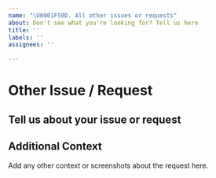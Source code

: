 ```yaml
---
name: "\U0001F50D. All other issues or requests"
about: Don't see what you're looking for? Tell us here
title: ''
labels: ''
assignees: ''

---
```


# Other Issue / Request

## Tell us about your issue or request
<!-- Please write here and someone from our team will respond -->

## Additional Context
Add any other context or screenshots about the request here.
